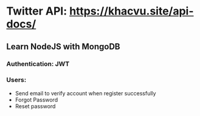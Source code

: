 # Twitter API: https://khacvu.site/api-docs/

## Learn NodeJS with MongoDB

### Authentication: JWT

### Users:

- Send email to verify account when register successfully
- Forgot Password
- Reset password
